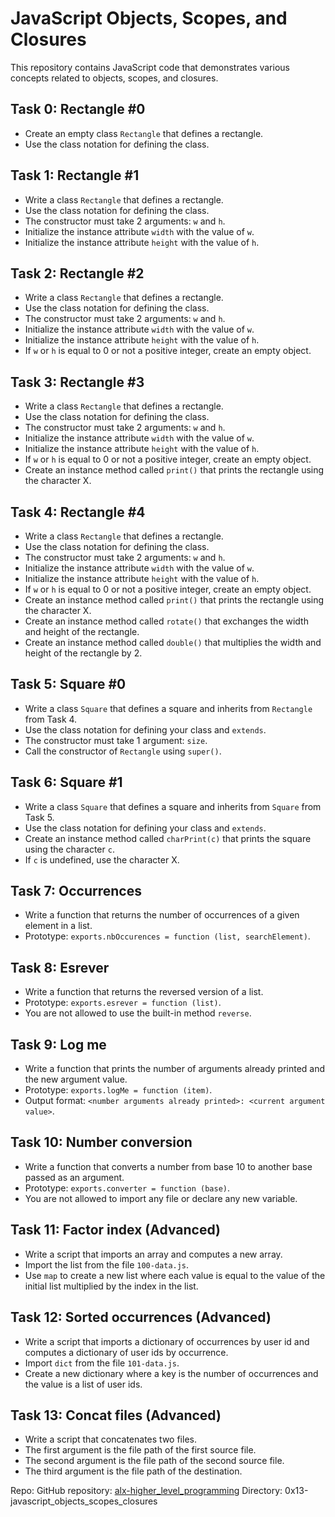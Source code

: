 # JavaScript Objects, Scopes, and Closures

This repository contains JavaScript code that demonstrates various concepts related to objects, scopes, and closures.

## Task 0: Rectangle #0
- Create an empty class `Rectangle` that defines a rectangle.
- Use the class notation for defining the class.

## Task 1: Rectangle #1
- Write a class `Rectangle` that defines a rectangle.
- Use the class notation for defining the class.
- The constructor must take 2 arguments: `w` and `h`.
- Initialize the instance attribute `width` with the value of `w`.
- Initialize the instance attribute `height` with the value of `h`.

## Task 2: Rectangle #2
- Write a class `Rectangle` that defines a rectangle.
- Use the class notation for defining the class.
- The constructor must take 2 arguments: `w` and `h`.
- Initialize the instance attribute `width` with the value of `w`.
- Initialize the instance attribute `height` with the value of `h`.
- If `w` or `h` is equal to 0 or not a positive integer, create an empty object.

## Task 3: Rectangle #3
- Write a class `Rectangle` that defines a rectangle.
- Use the class notation for defining the class.
- The constructor must take 2 arguments: `w` and `h`.
- Initialize the instance attribute `width` with the value of `w`.
- Initialize the instance attribute `height` with the value of `h`.
- If `w` or `h` is equal to 0 or not a positive integer, create an empty object.
- Create an instance method called `print()` that prints the rectangle using the character X.

## Task 4: Rectangle #4
- Write a class `Rectangle` that defines a rectangle.
- Use the class notation for defining the class.
- The constructor must take 2 arguments: `w` and `h`.
- Initialize the instance attribute `width` with the value of `w`.
- Initialize the instance attribute `height` with the value of `h`.
- If `w` or `h` is equal to 0 or not a positive integer, create an empty object.
- Create an instance method called `print()` that prints the rectangle using the character X.
- Create an instance method called `rotate()` that exchanges the width and height of the rectangle.
- Create an instance method called `double()` that multiplies the width and height of the rectangle by 2.

## Task 5: Square #0
- Write a class `Square` that defines a square and inherits from `Rectangle` from Task 4.
- Use the class notation for defining your class and `extends`.
- The constructor must take 1 argument: `size`.
- Call the constructor of `Rectangle` using `super()`.

## Task 6: Square #1
- Write a class `Square` that defines a square and inherits from `Square` from Task 5.
- Use the class notation for defining your class and `extends`.
- Create an instance method called `charPrint(c)` that prints the square using the character `c`.
- If `c` is undefined, use the character X.

## Task 7: Occurrences
- Write a function that returns the number of occurrences of a given element in a list.
- Prototype: `exports.nbOccurences = function (list, searchElement)`.

## Task 8: Esrever
- Write a function that returns the reversed version of a list.
- Prototype: `exports.esrever = function (list)`.
- You are not allowed to use the built-in method `reverse`.

## Task 9: Log me
- Write a function that prints the number of arguments already printed and the new argument value.
- Prototype: `exports.logMe = function (item)`.
- Output format: `<number arguments already printed>: <current argument value>`.

## Task 10: Number conversion
- Write a function that converts a number from base 10 to another base passed as an argument.
- Prototype: `exports.converter = function (base)`.
- You are not allowed to import any file or declare any new variable.

## Task 11: Factor index (Advanced)
- Write a script that imports an array and computes a new array.
- Import the list from the file `100-data.js`.
- Use `map` to create a new list where each value is equal to the value of the initial list multiplied by the index in the list.

## Task 12: Sorted occurrences (Advanced)
- Write a script that imports a dictionary of occurrences by user id and computes a dictionary of user ids by occurrence.
- Import `dict` from the file `101-data.js`.
- Create a new dictionary where a key is the number of occurrences and the value is a list of user ids.

## Task 13: Concat files (Advanced)
- Write a script that concatenates two files.
- The first argument is the file path of the first source file.
- The second argument is the file path of the second source file.
- The third argument is the file path of the destination.

Repo:
GitHub repository: [alx-higher_level_programming](https://github.com/AyoubMotei/alx-higher_level_programming)
Directory: 0x13-javascript_objects_scopes_closures

